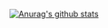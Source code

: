 [![Anurag's github stats](https://github-readme-stats.vercel.app/api?username=dadongshangu&count_private=true)](https://github.com/anuraghazra/github-readme-stats)

<!--
**dadongshangu/dadongshangu** is a ✨ _special_ ✨ repository because its `README.md` (this file) appears on your GitHub profile.

Here are some ideas to get you started:

- 🔭 I’m currently working on ...
- 🌱 I’m currently learning ...
- 👯 I’m looking to collaborate on ...
- 🤔 I’m looking for help with ...
- 💬 Ask me about ...
- 📫 How to reach me: ...
- 😄 Pronouns: ...
- ⚡ Fun fact: ...
-->
